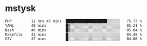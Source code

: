 # mstysk

<!--START_SECTION:waka-->

```txt
PHP         11 hrs 45 mins  ███████████████████░░░░░░   75.73 %
YAML        48 mins         █▒░░░░░░░░░░░░░░░░░░░░░░░   05.21 %
Bash        46 mins         █▒░░░░░░░░░░░░░░░░░░░░░░░   05.04 %
Makefile    41 mins         █░░░░░░░░░░░░░░░░░░░░░░░░   04.48 %
CSV         37 mins         █░░░░░░░░░░░░░░░░░░░░░░░░   04.06 %
```

<!--END_SECTION:waka-->
